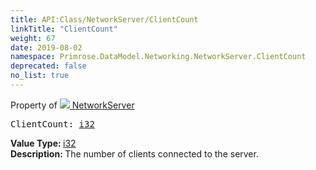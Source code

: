 ```yaml
---
title: API:Class/NetworkServer/ClientCount
linkTitle: "ClientCount"
weight: 67
date: 2019-08-02
namespace: Primrose.DataModel.Networking.NetworkServer.ClientCount
deprecated: false
no_list: true
---
```

Property of <a href="/docs/api-reference/Class/NetworkServer"><img src="/icons/silk/server_network.png"/>&nbsp;NetworkServer</a>
<pre class="method-declaration">
ClientCount: <a class="type" href="/docs/api-reference/System/Primitives#int32">i32</a></pre>
<b>Value Type: </b>
<a class="type" href="/docs/api-reference/System/Primitives#int32">i32</a>
<br/>
<b>Description: </b>
The number of clients connected to the server.

